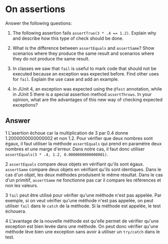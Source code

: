 # On assertions

Answer the following questions:

1. The following assertion fails `assertTrue(3 * .4 == 1.2)`. Explain why and describe how this type of check should be done.

2. What is the difference between `assertEquals` and `assertSame`? Show scenarios where they produce the same result and scenarios where they do not produce the same result.

3. In classes we saw that `fail` is useful to mark code that should not be executed because an exception was expected before. Find other uses for `fail`. Explain the use case and add an example.

4. In JUnit 4, an exception was expected using the `@Test` annotation, while in JUnit 5 there is a special assertion method `assertThrows`. In your opinion, what are the advantages of this new way of checking expected exceptions?

## Answer
1 L'asertion échoue car la multiplication de 3 par 0.4 donne 1.2000000000000002 et non 1.2. Pour vérifier que deux nombres sont égaux, il faut utiliser la méthode `assertEquals` qui prend en paramètre deux nombres et une marge d'erreur.
Dans notre cas, il faut donc utiliser `assertEquals(3 * .4, 1.2, 0.0000000000000001)`.

2 `assertEquals` compare deux objets en vérifiant qu'ils sont égaux. `assertSame` compare deux objets en vérifiant qu'ils sont identiques. Dans le cas d'un objet, les deux méthodes produisent le même résultat. Dans le cas d'un primitif, `assertSame` ne fonctionne pas car il compare les références et non les valeurs.

3 `fail` peut être utilisé pour vérifier qu'une méthode n'est pas appelée. Par exemple, si on veut vérifier qu'une méthode n'est pas appelée, on peut utiliser `fail` dans le `catch` de la méthode. Si la méthode est appelée, le test échouera.

4 L'avantage de la nouvelle méthode est qu'elle permet de vérifier qu'une exception est bien levée dans une méthode. On peut donc vérifier qu'une méthode lève bien une exception sans avoir à utiliser un `try/catch` dans le test.
